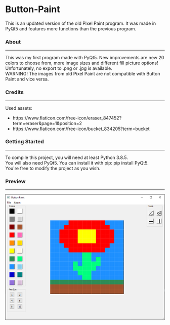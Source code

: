 # Button-Paint
This is an updated version of the old Pixel Paint program. It was made in PyQt5 and features more functions than the previous program.

### About
-------------
This was my first program made with PyQt5. New improvements are new 20 colors to choose from, more image sizes and different fill picture options! <br>
Unfortunately, no export to .png or .jpg is available. <br>
WARNING! The images from old Pixel Paint are not compatible with Button Paint and vice versa. <br>

### Credits
-------------
Used assets:
<ul>
  <li>https://www.flaticon.com/free-icon/eraser_847452?term=eraser&page=1&position=2</li>
  <li>https://www.flaticon.com/free-icon/bucket_834205?term=bucket </li>
</ul>

### Getting Started
-------------
To compile this project, you will need at least Python 3.8.5.<br> 
You will also need PyQt5. You can install it with pip: pip install PyQt5.<br>
You're free to modify the project as you wish.

### Preview
-------------
![Screenshot 1](images/screen1.png)

